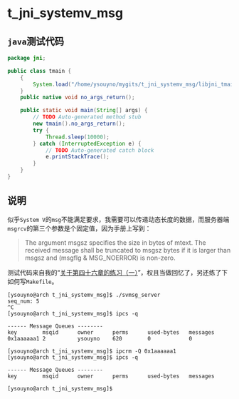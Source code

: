 # t_jni_systemv_msg

## `java`测试代码

``` java
package jni;

public class tmain {
	{
		System.load("/home/ysouyno/mygits/t_jni_systemv_msg/libjni_tmain.so");
	}
	public native void no_args_return();

	public static void main(String[] args) {
		// TODO Auto-generated method stub
		new tmain().no_args_return();
		try {
			Thread.sleep(10000);
		} catch (InterruptedException e) {
			// TODO Auto-generated catch block
			e.printStackTrace();
		}
	}
}
```

## 说明

似乎`System V`的`msg`不能满足要求，我需要可以传递动态长度的数据，而服务器端`msgrcv`的第三个参数是个固定值，因为手册上写到：

> The argument msgsz specifies the size in bytes of mtext. The received message shall be truncated to msgsz bytes if it is larger than msgsz and (msgflg & MSG_NOERROR) is non-zero.

测试代码来自我的“[关于第四十六章的练习（一）](https://github.com/ysouyno/study_notes_the_linux_programming_interface/tree/dev#%E5%85%B3%E4%BA%8E%E7%AC%AC%E5%9B%9B%E5%8D%81%E5%85%AD%E7%AB%A0%E7%9A%84%E7%BB%83%E4%B9%A0%E4%B8%80)”，权且当做回忆了，另还练了下如何写`Makefile`。

``` shellsession
[ysouyno@arch t_jni_systemv_msg]$ ./svmsg_server
seq_num: 5
^C
[ysouyno@arch t_jni_systemv_msg]$ ipcs -q

------ Message Queues --------
key        msqid      owner      perms      used-bytes   messages
0x1aaaaaa1 2          ysouyno    620        0            0

[ysouyno@arch t_jni_systemv_msg]$ ipcrm -Q 0x1aaaaaa1
[ysouyno@arch t_jni_systemv_msg]$ ipcs -q

------ Message Queues --------
key        msqid      owner      perms      used-bytes   messages

[ysouyno@arch t_jni_systemv_msg]$
```
